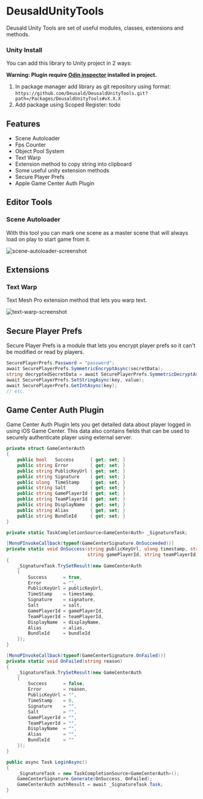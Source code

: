 # DeusaldUnityTools

Deusald Unity Tools are set of useful modules, classes, extensions and methods.

### Unity Install

You can add this library to Unity project in 2 ways:

**Warning: Plugin require [Odin inspector](https://assetstore.unity.com/packages/tools/utilities/odin-inspector-and-serializer-89041) installed in project.**

1. In package manager add library as git repository using format:
   `https://github.com/Deusald/DeusaldUnityTools.git?path=/Packages/DeusaldUnityTools#vX.X.X`
2. Add package using Scoped Register: todo

## Features

* Scene Autoloader
* Fps Counter
* Object Pool System
* Text Warp
* Extension method to copy string into clipboard
* Some useful unity extension methods
* Secure Player Prefs
* Apple Game Center Auth Plugin

## Editor Tools

### Scene Autoloader
With this tool you can mark one scene as a master scene that will always load on play to start game from it.

![scene-autoloader-screenshot](images/scene-autoloader.png)

## Extensions

### Text Warp
Text Mesh Pro extension method that lets you warp text.

![text-warp-screenshot](images/text-warp.png)

## Secure Player Prefs
Secure Player Prefs is a module that lets you encrypt player prefs so it can't be modified or read by players.

```csharp
SecurePlayerPrefs.Password = "password";
await SecurePlayerPrefs.SymmetricEncryptAsync(secretData);
string decryptedSecretData = await SecurePlayerPrefs.SymmetricDecryptAsync(encryptedSecretData);
await SecurePlayerPrefs.SetStringAsync(key, value);
await SecurePlayerPrefs.GetIntAsync(key);
// etc.
```

## Game Center Auth Plugin
Game Center Auth Plugin lets you get detailed data about player logged in using iOS Game Center. 
This data also contains fields that can be used to securely authenticate player using external server.

```csharp
private struct GameCenterAuth
{
    public bool   Success      { get; set; }
    public string Error        { get; set; }
    public string PublicKeyUrl { get; set; }
    public string Signature    { get; set; }
    public ulong  TimeStamp    { get; set; }
    public string Salt         { get; set; }
    public string GamePlayerId { get; set; }
    public string TeamPlayerId { get; set; }
    public string DisplayName  { get; set; }
    public string Alias        { get; set; }
    public string BundleId     { get; set; }
}

private static TaskCompletionSource<GameCenterAuth> _SignatureTask;

[MonoPInvokeCallback(typeof(GameCenterSignature.OnSucceeded))]
private static void OnSuccess(string publicKeyUrl, ulong timestamp, string signature, string salt,
                              string gamePlayerId, string teamPlayerId, string displayName, string alias, string bundleId)
{
    _SignatureTask.TrySetResult(new GameCenterAuth
    {
        Success      = true,
        Error        = "",
        PublicKeyUrl = publicKeyUrl,
        TimeStamp    = timestamp,
        Signature    = signature,
        Salt         = salt,
        GamePlayerId = gamePlayerId,
        TeamPlayerId = teamPlayerId,
        DisplayName  = displayName,
        Alias        = alias,
        BundleId     = bundleId
    });
}

[MonoPInvokeCallback(typeof(GameCenterSignature.OnFailed))]
private static void OnFailed(string reason)
{
    _SignatureTask.TrySetResult(new GameCenterAuth
    {
        Success      = false,
        Error        = reason,
        PublicKeyUrl = "",
        TimeStamp    = 0,
        Signature    = "",
        Salt         = "",
        GamePlayerId = "",
        TeamPlayerId = "",
        DisplayName  = "",
        Alias        = "",
        BundleId     = ""
    });
}

public async Task LoginAsync()
{
    _SignatureTask = new TaskCompletionSource<GameCenterAuth>();
    GameCenterSignature.Generate(OnSuccess, OnFailed);
    GameCenterAuth authResult = await _SignatureTask.Task;
}
```